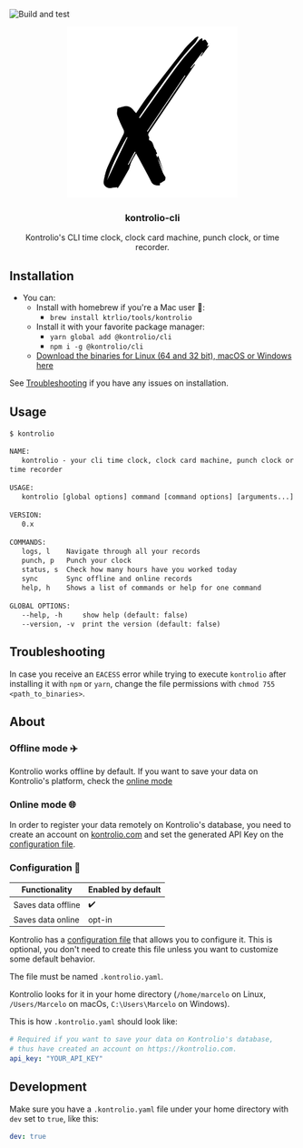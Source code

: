 ![Build and test](https://github.com/marcelovicentegc/kontrolio-cli/workflows/Go/badge.svg)

<p align="center">
  <img alt="kontrolio logo" src="./assets/logo.png" height="300" />
  <h3 align="center">kontrolio-cli</h3>
  <p align="center">Kontrolio's CLI time clock, clock card machine, punch clock, or time recorder.</p>
</p>

## Installation

- You can:
  - Install with homebrew if you're a Mac user :beer::
    - `brew install ktrlio/tools/kontrolio`
  - Install it with your favorite package manager:
    - `yarn global add @kontrolio/cli`
    - `npm i -g @kontrolio/cli`
  - [Download the binaries for Linux (64 and 32 bit), macOS or Windows here](https://github.com/marcelovicentegc/kontrolio-cli/releases/latest)

See [Troubleshooting](#troubleshooting) if you have any issues on installation.

## Usage

```bash
$ kontrolio
```

```plain
NAME:
   kontrolio - your cli time clock, clock card machine, punch clock or time recorder

USAGE:
   kontrolio [global options] command [command options] [arguments...]

VERSION:
   0.x

COMMANDS:
   logs, l    Navigate through all your records
   punch, p   Punch your clock
   status, s  Check how many hours have you worked today
   sync       Sync offline and online records
   help, h    Shows a list of commands or help for one command

GLOBAL OPTIONS:
   --help, -h     show help (default: false)
   --version, -v  print the version (default: false)
```

## Troubleshooting

In case you receive an `EACESS` error while trying to execute `kontrolio` after installing it with `npm` or `yarn`, change the file permissions with `chmod 755 <path_to_binaries>`.

## About

### Offline mode ✈️

Kontrolio works offline by default. If you want to save your data on Kontrolio's platform, check the [online mode](#-online-mode)

### Online mode 🌐

In order to register your data remotely on Kontrolio's database, you need to create an account on [kontrolio.com](https://kontrolio.com) and set the generated API Key on the [configuration file](#-configuration).

### Configuration 🧰

| Functionality      | Enabled by default |
| ------------------ | ------------------ |
| Saves data offline | ✔️                 |
| Saves data online  | opt-in             |

Kontrolio has a [configuration file](../.kontrolio.example.yaml) that allows you to configure it. This is optional, you don't need to create this file unless you want to customize some default behavior.

The file must be named `.kontrolio.yaml`.

Kontrolio looks for it in your home directory (`/home/marcelo` on Linux, `/Users/Marcelo` on macOs, `C:\Users\Marcelo` on Windows).

This is how `.kontrolio.yaml` should look like:

```yaml
# Required if you want to save your data on Kontrolio's database,
# thus have created an account on https://kontrolio.com.
api_key: "YOUR_API_KEY"
```

## Development

Make sure you have a `.kontrolio.yaml` file under your home directory with `dev` set to `true`, like this:

```yaml
dev: true
```
